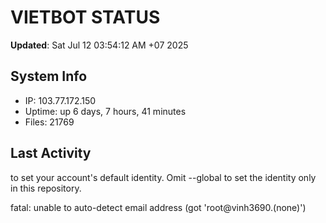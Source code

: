 # VIETBOT STATUS
**Updated**: Sat Jul 12 03:54:12 AM +07 2025

## System Info
- IP: 103.77.172.150
- Uptime: up 6 days, 7 hours, 41 minutes
- Files: 21769

## Last Activity

to set your account's default identity.
Omit --global to set the identity only in this repository.

fatal: unable to auto-detect email address (got 'root@vinh3690.(none)')
